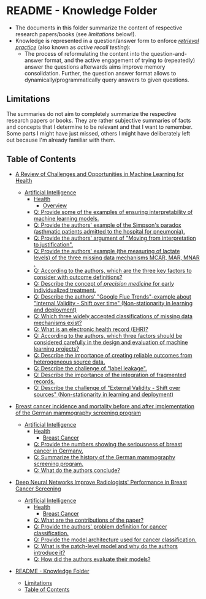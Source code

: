 # README - Knowledge Folder

- The documents in this folder summarize the content of respective research papers/books (see *limitations* below!).
- Knowledge is represented in a question/answer form to enforce [_retrieval practice_](https://www.learningscientists.org/retrieval-practice) (also known as  _active recall testing_):
  - The process of reformulating the content into the question-and-answer format, and the active engagement of trying to (repeatedly) answer the questions afterwards aims improve memory consolidation. Further, the question answer format allows to dynamically/programmatically query answers to given questions.

## Limitations

The summaries do not aim to completely summarize the respective research papers or books. They are rather subjective summaries of facts and concepts that I determine to be relevant and that I want to
remember. Some parts I might have just missed, others I might have deliberately left out because I'm already familiar with them.

## Table of Contents


   * [A Review of Challenges and Opportunities in Machine Learning for Health](a_review_of_challenges_and_opportunities_in_machine_learning_for_health.md#a-review-of-challenges-and-opportunities-in-machine-learning-for-health)
      * [Artificial Intelligence](a_review_of_challenges_and_opportunities_in_machine_learning_for_health.md#artificial-intelligence)
         * [Health](a_review_of_challenges_and_opportunities_in_machine_learning_for_health.md#health)
            * [Overview](a_review_of_challenges_and_opportunities_in_machine_learning_for_health.md#overview)
         * [Q: Provide some of the examples of ensuring interpretability of machine learning models.](a_review_of_challenges_and_opportunities_in_machine_learning_for_health.md#q-provide-some-of-the-examples-of-ensuring-interpretability-of-machine-learning-models)
         * [Q: Provide the authors' example of the Simpson's paradox (asthmatic patients admitted to the hospital for pneumonia).](a_review_of_challenges_and_opportunities_in_machine_learning_for_health.md#q-provide-the-authors-example-of-the-simpsons-paradox-asthmatic-patients-admitted-to-the-hospital-for-pneumonia)
         * [Q: Provide the authors' argument of "Moving from interpretation to justification".](a_review_of_challenges_and_opportunities_in_machine_learning_for_health.md#q-provide-the-authors-argument-of-moving-from-interpretation-to-justification)
         * [Q: Provide the authors' example (the measuring of lactate levels) of the three missing data mechanisms MCAR, MAR, MNAR .](a_review_of_challenges_and_opportunities_in_machine_learning_for_health.md#q-provide-the-authors-example-the-measuring-of-lactate-levelsof-the-three-missing-data-mechanisms-mcar-mar-mnar-)
         * [Q: According to the authors, which are the three key factors to consider with outcome definitions?](a_review_of_challenges_and_opportunities_in_machine_learning_for_health.md#q-according-to-the-authors-which-are-the-three-key-factors-to-consider-with-outcome-definitions)
         * [Q: Describe the concept of <em>precision medicine</em> for early individualized treatment.](a_review_of_challenges_and_opportunities_in_machine_learning_for_health.md#q-describe-the-concept-ofprecision-medicine-for-early-individualized-treatment)
         * [Q: Describe the authors' "Google Flue Trends"-example about "Internal Validity - Shift over time" (Non-stationarity in learning and deployment)](a_review_of_challenges_and_opportunities_in_machine_learning_for_health.md#q-describe-the-authors-google-flue-trends-example-about-internal-validity---shift-over-time-non-stationarity-in-learning-and-deployment)
         * [Q: Which three widely accepted classifications of missing data mechanisms exist?](a_review_of_challenges_and_opportunities_in_machine_learning_for_health.md#q-which-three-widely-accepted-classifications-of-missing-data-mechanisms-exist)
         * [Q: What is an electronic health record (EHR)?](a_review_of_challenges_and_opportunities_in_machine_learning_for_health.md#q-what-is-an-electronic-health-record-ehr)
         * [Q: According to the authors, which three factors should be considered carefully in the design and evaluation of machine learning projects?](a_review_of_challenges_and_opportunities_in_machine_learning_for_health.md#q-according-to-the-authors-which-three-factors-should-be-considered-carefully-in-the-design-and-evaluation-of-machine-learning-projects)
         * [Q: Describe the importance of creating reliable outcomes from heterogeneous source data.](a_review_of_challenges_and_opportunities_in_machine_learning_for_health.md#q-describe-the-importance-of-creating-reliable-outcomes-from-heterogeneous-source-data)
         * [Q: Describe the challenge of "label leakage".](a_review_of_challenges_and_opportunities_in_machine_learning_for_health.md#q-describe-the-challenge-of-label-leakage)
         * [Q: Describe the importance of the integration of fragmented records.](a_review_of_challenges_and_opportunities_in_machine_learning_for_health.md#q-describe-the-importance-of-the-integration-of-fragmented-records)
         * [Q: Describe the challenge of "External Validity - Shift over sources" (Non-stationarity in learning and deployment)](a_review_of_challenges_and_opportunities_in_machine_learning_for_health.md#q-describe-the-challenge-of-external-validity---shift-over-sources-non-stationarity-in-learning-and-deployment)

   * [Breast cancer incidence and mortality before and after implementation of the German mammography screening program](breast_cancer_incidence_and_mortality_before_and_after_implementation_of_the_german_mammography_screening_program.md#breast-cancer-incidence-and-mortality-before-and-after-implementation-of-the-german-mammography-screening-program)
      * [Artificial Intelligence](breast_cancer_incidence_and_mortality_before_and_after_implementation_of_the_german_mammography_screening_program.md#artificial-intelligence)
         * [Health](breast_cancer_incidence_and_mortality_before_and_after_implementation_of_the_german_mammography_screening_program.md#health)
            * [Breast Cancer](breast_cancer_incidence_and_mortality_before_and_after_implementation_of_the_german_mammography_screening_program.md#breast-cancer)
         * [Q: Provide the numbers showing the seriousness of breast cancer in Germany.](breast_cancer_incidence_and_mortality_before_and_after_implementation_of_the_german_mammography_screening_program.md#q-provide-the-numbers-showing-the-seriousness-of-breast-cancer-in-germany)
         * [Q: Summarize the history of the German mammography screening program.](breast_cancer_incidence_and_mortality_before_and_after_implementation_of_the_german_mammography_screening_program.md#q-summarize-the-history-of-the-german-mammography-screening-program)
         * [Q: What do the authors conclude?](breast_cancer_incidence_and_mortality_before_and_after_implementation_of_the_german_mammography_screening_program.md#q-what-do-the-authors-conclude)

   * [Deep Neural Networks Improve Radiologists' Performance in Breast Cancer Screening](deep_neural_networks_improve_radiologists'_performance_in_breast_cancer_screening.md#deep-neural-networks-improve-radiologists-performance-in-breast-cancer-screening)
      * [Artificial Intelligence](deep_neural_networks_improve_radiologists'_performance_in_breast_cancer_screening.md#artificial-intelligence)
         * [Health](deep_neural_networks_improve_radiologists'_performance_in_breast_cancer_screening.md#health)
            * [Breast Cancer](deep_neural_networks_improve_radiologists'_performance_in_breast_cancer_screening.md#breast-cancer)
         * [Q: What are the contributions of the paper?](deep_neural_networks_improve_radiologists'_performance_in_breast_cancer_screening.md#q-what-are-the-contributions-of-the-paper)
         * [Q: Provide the authors' problem definition for cancer classification.](deep_neural_networks_improve_radiologists'_performance_in_breast_cancer_screening.md#q-provide-the-authors-problem-definition-for-cancer-classification)
         * [Q: Provide the model architecture used for cancer classification.](deep_neural_networks_improve_radiologists'_performance_in_breast_cancer_screening.md#q-provide-the-model-architecture-used-for-cancer-classification)
         * [Q: What is the patch-level model and why do the authors introduce it?](deep_neural_networks_improve_radiologists'_performance_in_breast_cancer_screening.md#q-what-is-the-patch-level-model-and-why-do-the-authors-introduce-it)
         * [Q: How did the authors evaluate their models?](deep_neural_networks_improve_radiologists'_performance_in_breast_cancer_screening.md#q-how-did-the-authors-evaluate-their-models)

   * [README - Knowledge Folder](readme.md#readme---knowledge-folder)
      * [Limitations](readme.md#limitations)
      * [Table of Contents](readme.md#table-of-contents)

